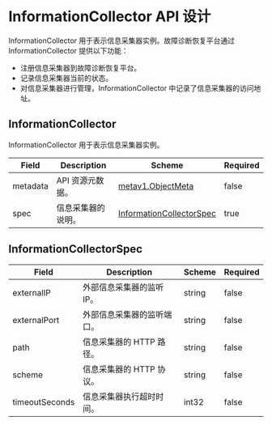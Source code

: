# InformationCollector API 设计

InformationCollector 用于表示信息采集器实例。故障诊断恢复平台通过 InformationCollector 提供以下功能：

* 注册信息采集器到故障诊断恢复平台。
* 记录信息采集器当前的状态。
* 对信息采集器进行管理，InformationCollector 中记录了信息采集器的访问地址。

## InformationCollector

InformationCollector 用于表示信息采集器实例。

| Field | Description | Scheme | Required |
| ----- | ----------- | ------ | -------- |
| metadata | API 资源元数据。 | [metav1.ObjectMeta](https://kubernetes.io/docs/reference/generated/kubernetes-api/v1.17/#objectmeta-v1-meta) | false |
| spec | 信息采集器的说明。 | [InformationCollectorSpec](#informationcollectorspec) | true |

## InformationCollectorSpec

| Field | Description | Scheme | Required |
| ----- | ----------- | ------ | -------- |
| externalIP | 外部信息采集器的监听 IP。 | string | false |
| externalPort | 外部信息采集器的监听端口。 | string | false |
| path | 信息采集器的 HTTP 路径。 | string | false |
| scheme | 信息采集器的 HTTP 协议。 | string | false |
| timeoutSeconds | 信息采集器执行超时时间。 | int32 | false |

